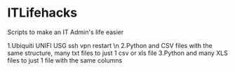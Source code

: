 # ITLifehacks
Scripts to make an IT Admin's life easier


1.Ubiquiti UNIFI USG ssh vpn restart \n
2.Python and CSV  files with the same structure, many txt files to just 1 csv or xls file
3.Python and many XLS files to just 1 file with the same columns

